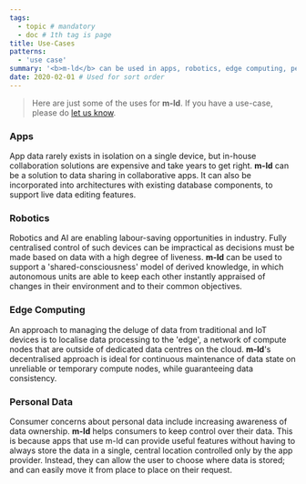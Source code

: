 ```yaml
---
tags:
  - topic # mandatory
  - doc # 1th tag is page
title: Use-Cases
patterns:
  - 'use case'
summary: '<b>m-ld</b> can be used in apps, robotics, edge computing, personal data and many more'
date: 2020-02-01 # Used for sort order
---
```

> Here are just some of the uses for **m-ld**. If you have a use-case, please do
> [let us know](/hello/).

### Apps
App data rarely exists in isolation on a single device, but in-house
collaboration solutions are expensive and take years to get right. **m-ld** can
be a solution to data sharing in collaborative apps. It can also be incorporated
into architectures with existing database components, to support live data
editing features.

### Robotics
Robotics and AI are enabling labour-saving opportunities in industry. Fully
centralised control of such devices can be impractical as decisions must be made
based on data with a high degree of liveness. **m-ld** can be used to support a
'shared-consciousness' model of derived knowledge, in which autonomous units are
able to keep each other instantly appraised of changes in their environment and
to their common objectives.

### Edge Computing
An approach to managing the deluge of data from traditional and IoT devices is
to localise data processing to the 'edge', a network of compute nodes that are
outside of dedicated data centres on the cloud. **m-ld**'s decentralised
approach is ideal for continuous maintenance of data state on unreliable or
temporary compute nodes, while guaranteeing data consistency.

### Personal Data
Consumer concerns about personal data include increasing awareness of data
ownership. **m-ld** helps consumers to keep control over their data. This is
because apps that use m-ld can provide useful features without having to always
store the data in a single, central location controlled only by the app
provider. Instead, they can allow the user to choose where data is stored; and
can easily move it from place to place on their request.
